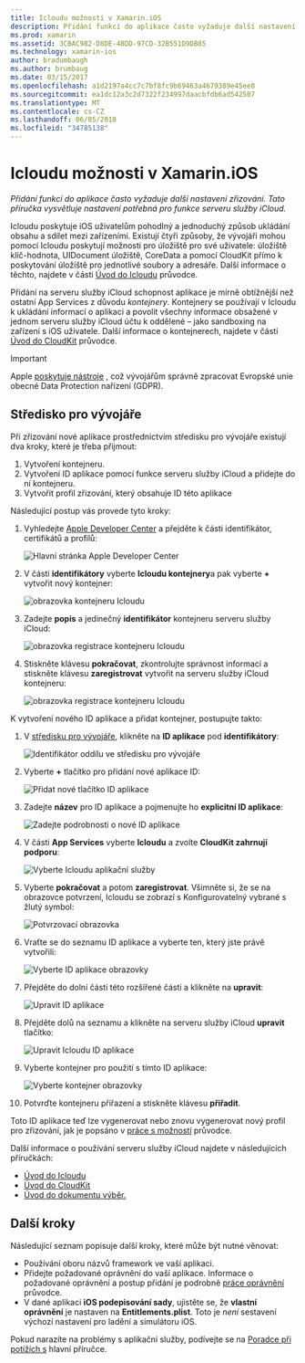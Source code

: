 ```yaml
---
title: Icloudu možnosti v Xamarin.iOS
description: Přidání funkcí do aplikace často vyžaduje další nastavení zřizování. Tato příručka vysvětluje nastavení potřebná pro funkce serveru služby iCloud.
ms.prod: xamarin
ms.assetid: 3CBAC982-D8DE-48DD-97CD-32B551D9DB85
ms.technology: xamarin-ios
author: bradumbaugh
ms.author: brumbaug
ms.date: 03/15/2017
ms.openlocfilehash: a1d2197a4cc7c7bf8fc9b69463a4679389e45ee8
ms.sourcegitcommit: ea1dc12a3c2d7322f234997daacbfdb6ad542507
ms.translationtype: MT
ms.contentlocale: cs-CZ
ms.lasthandoff: 06/05/2018
ms.locfileid: "34785138"
---
```

# <a name="icloud-capabilities-in-xamarinios"></a>Icloudu možnosti v Xamarin.iOS

_Přidání funkcí do aplikace často vyžaduje další nastavení zřizování. Tato příručka vysvětluje nastavení potřebná pro funkce serveru služby iCloud._

Icloudu poskytuje iOS uživatelům pohodlný a jednoduchý způsob ukládání obsahu a sdílet mezi zařízeními. Existují čtyři způsoby, že vývojáři mohou pomocí Icloudu poskytují možnosti pro úložiště pro své uživatele: úložiště klíč-hodnota, UIDocument úložiště, CoreData a pomocí CloudKit přímo k poskytování úložiště pro jednotlivé soubory a adresáře. Další informace o těchto, najdete v části [Úvod do Icloudu](~/ios/data-cloud/introduction-to-icloud.md) průvodce.

Přidání na serveru služby iCloud schopnost aplikace je mírně obtížnější než ostatní App Services z důvodu _kontejnery_. Kontejnery se používají v Icloudu k ukládání informací o aplikaci a povolit všechny informace obsažené v jednom serveru služby iCloud účtu k oddělené – jako sandboxing na zařízení s iOS uživatele. Další informace o kontejnerech, najdete v části [Úvod do CloudKit](~/ios/data-cloud/intro-to-cloudkit.md) průvodce.

> [!IMPORTANT]
> Apple [poskytuje nástroje](https://developer.apple.com/support/allowing-users-to-manage-data/) , což vývojářům správně zpracovat Evropské unie obecné Data Protection nařízení (GDPR).

<a name="icloud-developer-center" />

## <a name="developer-center"></a>Středisko pro vývojáře

Při zřizování nové aplikace prostřednictvím středisku pro vývojáře existují dva kroky, které je třeba přijmout:

1.  Vytvoření kontejneru.
2.  Vytvoření ID aplikace pomocí funkce serveru služby iCloud a přidejte do ní kontejneru.
3. Vytvořit profil zřizování, který obsahuje ID této aplikace

Následující postup vás provede tyto kroky:

1.  Vyhledejte [Apple Developer Center](https://developer.apple.com/account/) a přejděte k části identifikátor, certifikátů a profilů: 
    
     ![Hlavní stránka Apple Developer Center](icloud-capabilities-images/image22.png)

2.  V části **identifikátory** vyberte **Icloudu kontejnery**a pak vyberte **+** vytvořit nový kontejner:  
    
    ![obrazovka kontejneru Icloudu](icloud-capabilities-images/image23.png)

3.  Zadejte **popis** a jedinečný **identifikátor** kontejneru serveru služby iCloud: 
    
    ![obrazovka registrace kontejneru Icloudu](icloud-capabilities-images/image24.png)

4.  Stiskněte klávesu **pokračovat**, zkontrolujte správnost informací a stiskněte klávesu **zaregistrovat** vytvořit na serveru služby iCloud kontejneru:  
    
    ![obrazovka registrace kontejneru Icloudu](icloud-capabilities-images/image25.png)

K vytvoření nového ID aplikace a přidat kontejner, postupujte takto:

1.  V [středisku pro vývojáře](https://developer.apple.com/account/), klikněte na **ID aplikace** pod **identifikátory**: 
    
    ![Identifikátor oddílu ve středisku pro vývojáře](icloud-capabilities-images/image26.png)

2.  Vyberte **+** tlačítko pro přidání nové aplikace ID: 
    
    ![Přidat nové tlačítko ID aplikace](icloud-capabilities-images/image27.png)

3.  Zadejte **název** pro ID aplikace a pojmenujte ho **explicitní ID aplikace**:
    
    ![Zadejte podrobnosti o nové ID aplikace](icloud-capabilities-images/image28.png)

4.  V části **App Services** vyberte **Icloudu** a zvolte **CloudKit zahrnují podporu**:
    
    ![Vyberte Icloudu aplikační služby](icloud-capabilities-images/image29.png)

5.  Vyberte **pokračovat** a potom **zaregistrovat**. Všimněte si, že se na obrazovce potvrzení, Icloudu se zobrazí s Konfigurovatelný vybrané s žlutý symbol:   
    
    ![Potvrzovací obrazovka](icloud-capabilities-images/image30.png)

6.  Vraťte se do seznamu ID aplikace a vyberte ten, který jste právě vytvořili: 
    
    ![Vyberte ID aplikace obrazovky](icloud-capabilities-images/image31.png)

7.  Přejděte do dolní části této rozšířené části a klikněte na **upravit**:
    
    ![Upravit ID aplikace](icloud-capabilities-images/image32.png)

8.  Přejděte dolů na seznamu a klikněte na serveru služby iCloud **upravit** tlačítko:  
    
    ![Upravit Icloudu ID aplikace](icloud-capabilities-images/image33.png)

9.  Vyberte kontejner pro použití s tímto ID aplikace:  
    
    ![Vyberte kontejner obrazovky](icloud-capabilities-images/image34.png)

10. Potvrďte kontejneru přiřazení a stiskněte klávesu **přiřadit**.
 
Toto ID aplikace teď lze vygenerovat nebo znovu vygenerovat nový profil pro zřizování, jak je popsáno v [práce s možností](~/ios/deploy-test/provisioning/capabilities/index.md) průvodce. 

Další informace o používání serveru služby iCloud najdete v následujících příručkách:

*   [Úvod do Icloudu](~/ios/data-cloud/introduction-to-icloud.md)
*   [Úvod do CloudKit](~/ios/data-cloud/intro-to-cloudkit.md)
*   [Úvod do dokumentu výběr.](~/ios/platform/document-picker.md)

## <a name="next-steps"></a>Další kroky
 
Následující seznam popisuje další kroky, které může být nutné věnovat:

* Používání oboru názvů framework ve vaší aplikaci.
* Přidejte požadované oprávnění do vaší aplikace. Informace o požadované oprávnění a postup přidání je podrobně [práce oprávnění](~/ios/deploy-test/provisioning/entitlements.md) průvodce.
* V dané aplikaci **iOS podepisování sady**, ujistěte se, že **vlastní oprávnění** je nastaven na **Entitlements.plist**. Toto je _není_ sestavení výchozí nastavení pro ladění a simulátoru iOS.

Pokud narazíte na problémy s aplikační služby, podívejte se na [Poradce při potížích s](~/ios/deploy-test/provisioning/capabilities/index.md) hlavní příručce.